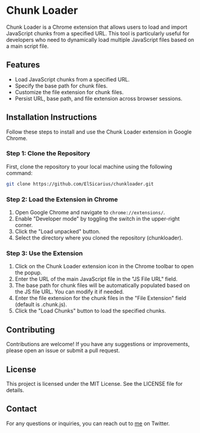 # Chunk Loader
Chunk Loader is a Chrome extension that allows users to load and import JavaScript chunks from a specified URL. This tool is particularly useful for developers who need to dynamically load multiple JavaScript files based on a main script file.

## Features
- Load JavaScript chunks from a specified URL.
- Specify the base path for chunk files.
- Customize the file extension for chunk files.
- Persist URL, base path, and file extension across browser sessions.
## Installation Instructions
Follow these steps to install and use the Chunk Loader extension in Google Chrome.

### Step 1: Clone the Repository
First, clone the repository to your local machine using the following command:

```bash
git clone https://github.com/ElSicarius/chunkloader.git

```

### Step 2: Load the Extension in Chrome

1. Open Google Chrome and navigate to `chrome://extensions/`.
2. Enable "Developer mode" by toggling the switch in the upper-right corner.
3. Click the "Load unpacked" button.
4. Select the directory where you cloned the repository (chunkloader).

### Step 3: Use the Extension
1. Click on the Chunk Loader extension icon in the Chrome toolbar to open the popup.
2. Enter the URL of the main JavaScript file in the "JS File URL" field.
3. The base path for chunk files will be automatically populated based on the JS file URL. You can modify it if needed.
4. Enter the file extension for the chunk files in the "File Extension" field (default is .chunk.js).
5. Click the "Load Chunks" button to load the specified chunks.


## Contributing
Contributions are welcome! If you have any suggestions or improvements, please open an issue or submit a pull request.

## License
This project is licensed under the MIT License. See the LICENSE file for details.

## Contact
For any questions or inquiries, you can reach out to [me](https://twitter.com/ElS1carius) on Twitter.